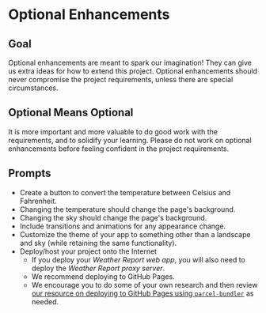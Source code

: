# Optional Enhancements

## Goal

Optional enhancements are meant to spark our imagination! They can give us extra ideas for how to extend this project. Optional enhancements should never compromise the project requirements, unless there are special circumstances.

## Optional Means Optional

It is more important and more valuable to do good work with the requirements, and to solidify your learning. Please do not work on optional enhancements before feeling confident in the project requirements.

## Prompts

- Create a button to convert the temperature between Celsius and Fahrenheit.
- Changing the temperature should change the page's background.
- Changing the sky should change the page's background.
- Include transitions and animations for any appearance change.
- Customize the theme of your app to something other than a landscape and sky (while retaining the same functionality).
- Deploy/host your project onto the Internet
    - If you deploy your *Weather Report web app*, you will also need to deploy the *Weather Report proxy server*.
    - We recommend deploying to GitHub Pages.
    - We encourage you to do some of your own research and then review [our resource on deploying to GitHub Pages using `parcel-bundler`](./deploy.md) as needed.
